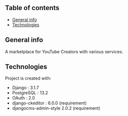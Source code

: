 ## Table of contents
* [General info](#general-info)
* [Technologies](#technologies)

## General info
A marketplace for YouTube Creators with various services.

## Technologies
Project is created with:
* Django : 3.1.7
* PostgreSQL : 13.2
* OAuth : 2.0
* django-ckeditor :  6.0.0 (requirement)
* djangocms-admin-style 2.0.2 (requirement)

	

